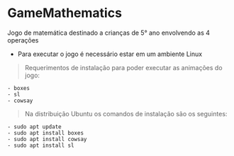 # GameMathematics
Jogo de matemática destinado a crianças de 5° ano envolvendo as 4 operações 

* Para executar o jogo é necessário estar em um ambiente Linux

> Requerimentos de instalação para poder executar as animações do jogo:

    - boxes
    - sl
    - cowsay

> Na distribuição Ubuntu os comandos de instalação são os seguintes:

    - sudo apt update
    - sudo apt install boxes
    - sudo apt install cowsay
    - sudo apt install sl